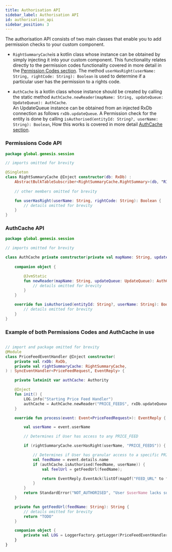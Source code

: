 ```yaml
---
title: Authorisation API
sidebar_label: Authorisation API
id: authorisation_api
sidebar_position: 3
---
```


The authorisation API consists of two main classes that enable you to add permission checks to your custom component.

- ```RightSummaryCache```is a kotlin class whose instance can be obtained by simply injecting it into your custom component. This functionality relates directly to the permission codes functionality
  covered in more detail in the [Permission Codes section](/platform-reference/authentication-and-authorisation/overview#PermissionCodes-list). 
The method ```userHasRight(userName: String, rightCode: String): Boolean``` is used to determine if a particular user has the permission to a rights code.

- ```AuthCache``` is a kotlin class whose instance should be created by calling the static method ```AuthCache.newReader(mapName: String, updateQueue: UpdateQueue): AuthCache```.  
  An UpdateQueue instance can be obtained from an injected RxDb connection as follows ```rxDb.updateQueue```. A Permission check for the entity is done by calling ```isAuthorised(entityId: String?, userName: String): Boolean```,
  How this works is covered in more detail [AuthCache section](/platform-reference/authentication-and-authorisation/overview#Auth-sub-block). 

### Permissions Code API
```kotlin
package global.genesis.session

// imports omitted for brevity

@Singleton
class RightSummaryCache @Inject constructor(db: RxDb) :
    AbstractBulkTableSubscriber<RightSummaryCache.RightSummary>(db, "RIGHT_SUMMARY") {
    
    // other members omitted for brevity

    fun userHasRight(userName: String, rightCode: String): Boolean {
        // details omitted for brevity
    }
}
```
### AuthCache API
```kotlin
package global.genesis.session

// imports omitted for brevity

class AuthCache private constructor(private val mapName: String, updateQueue: UpdateQueue) : MasterAuthCache {
  
    companion object {

        @JvmStatic
        fun newReader(mapName: String, updateQueue: UpdateQueue): AuthCache {
            // details omitted for brevity
        }
    }

    override fun isAuthorised(entityId: String?, userName: String): Boolean {
        // details omitted for brevity
    }
}
```


###  Example of both Permissions Codes and AuthCache in use

```kotlin

// import and package omitted for brevity 
@Module
class PriceFeedEventHandler @Inject constructor(
    private val rxDb: RxDb,
    private val rightSummaryCache: RightSummaryCache,
) : SyncEventHandler<PriceFeedRequest, EventReply> {

    private lateinit var authCache: Authority

    @Inject
    fun init() {
        LOG.info("Starting Price Feed Handler")
        authCache = AuthCache.newReader("PRICE_FEEDS", rxDb.updateQueue)
    }

    override fun process(event: Event<PriceFeedRequest>): EventReply {

        val userName = event.userName

        // Determines if User has access to any PRICE_FEED

        if (rightSummaryCache.userHasRight(userName, "PRICE_FEEDS")) {

            // Determines if User has granular access to a specific PRICE_FEED
            val feedName = event.details.name
            if (authCache.isAuthorised(feedName, userName)) {
                val feelUrl = getFeedUrl(feedName);

                return EventReply.EventAck(listOf(mapOf("FEED_URL" to feelUrl)))
            }
        }
        return StandardError("NOT_AUTHORISED", "User $userName lacks sufficient permissions").toEventNackError()
    }

    private fun getFeedUrl(feedName: String): String {
        // details omitted for brevity
        return "TODO"
    }

    companion object {
        private val LOG = LoggerFactory.getLogger(PriceFeedEventHandler::class.java)
    }
}

```